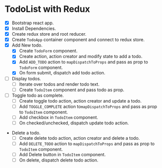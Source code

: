# TodoList with Redux

* [x] Bootstrap react app.
* [x] Install Dependencies.
* [x] Create redux store and root reducer.
* [x] Create `TodoApp` container component and connect to redux store.
* [x] Add New todo.
  * [x] Create `TodoForm` component.
  * [x] Create action, action creator and modify state to add a todo.
  * [x] Add `ADD_TODO` action to `mapDispatchToProps` and pass as prop to `TodoForm` component.
  * [x] On form submit, dispatch add todo action.
* [ ] Display todos.
  * [ ] Iterate over todos and render todo text.
  * [ ] Create `TodoItem` component and pass todo as prop.
* [ ] Toggle todo as complete.
  * [ ] Create toggle todo action, action creator and update a todo.
  * [ ] Add `TOGGLE_COMPLETE` action to`mapDispatchToProps` and pass as prop to `TodoItem` component.
  * [ ] Add checkbox in `TodoItem` component.
  * [ ] On checked/unchecked, dispatch update todo action.
* Delete a todo.
  * [ ] Create delete todo action, action creator and delete a todo.
  * [ ] Add `DELETE_TODO` action to `mapDispatchToProps` and pass as prop to `TodoItem` component.
  * [ ] Add Delete button in `TodoItem` component.
  * [ ] On delete, dispatch delete todo action.
